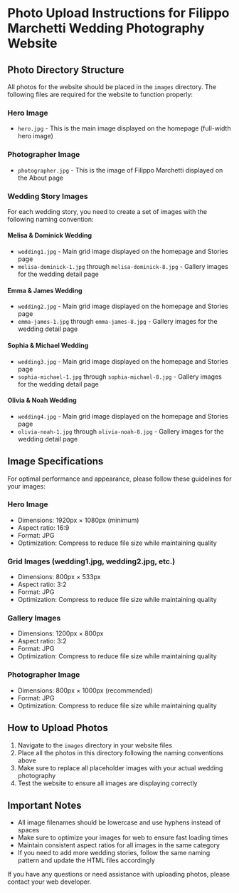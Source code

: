 # Photo Upload Instructions for Filippo Marchetti Wedding Photography Website

## Photo Directory Structure

All photos for the website should be placed in the `images` directory. The following files are required for the website to function properly:

### Hero Image
- `hero.jpg` - This is the main image displayed on the homepage (full-width hero image)

### Photographer Image
- `photographer.jpg` - This is the image of Filippo Marchetti displayed on the About page

### Wedding Story Images
For each wedding story, you need to create a set of images with the following naming convention:

#### Melisa & Dominick Wedding
- `wedding1.jpg` - Main grid image displayed on the homepage and Stories page
- `melisa-dominick-1.jpg` through `melisa-dominick-8.jpg` - Gallery images for the wedding detail page

#### Emma & James Wedding
- `wedding2.jpg` - Main grid image displayed on the homepage and Stories page
- `emma-james-1.jpg` through `emma-james-8.jpg` - Gallery images for the wedding detail page

#### Sophia & Michael Wedding
- `wedding3.jpg` - Main grid image displayed on the homepage and Stories page
- `sophia-michael-1.jpg` through `sophia-michael-8.jpg` - Gallery images for the wedding detail page

#### Olivia & Noah Wedding
- `wedding4.jpg` - Main grid image displayed on the homepage and Stories page
- `olivia-noah-1.jpg` through `olivia-noah-8.jpg` - Gallery images for the wedding detail page

## Image Specifications

For optimal performance and appearance, please follow these guidelines for your images:

### Hero Image
- Dimensions: 1920px × 1080px (minimum)
- Aspect ratio: 16:9
- Format: JPG
- Optimization: Compress to reduce file size while maintaining quality

### Grid Images (wedding1.jpg, wedding2.jpg, etc.)
- Dimensions: 800px × 533px
- Aspect ratio: 3:2
- Format: JPG
- Optimization: Compress to reduce file size while maintaining quality

### Gallery Images
- Dimensions: 1200px × 800px
- Aspect ratio: 3:2
- Format: JPG
- Optimization: Compress to reduce file size while maintaining quality

### Photographer Image
- Dimensions: 800px × 1000px (recommended)
- Format: JPG
- Optimization: Compress to reduce file size while maintaining quality

## How to Upload Photos

1. Navigate to the `images` directory in your website files
2. Place all the photos in this directory following the naming conventions above
3. Make sure to replace all placeholder images with your actual wedding photography
4. Test the website to ensure all images are displaying correctly

## Important Notes

- All image filenames should be lowercase and use hyphens instead of spaces
- Make sure to optimize your images for web to ensure fast loading times
- Maintain consistent aspect ratios for all images in the same category
- If you need to add more wedding stories, follow the same naming pattern and update the HTML files accordingly

If you have any questions or need assistance with uploading photos, please contact your web developer. 